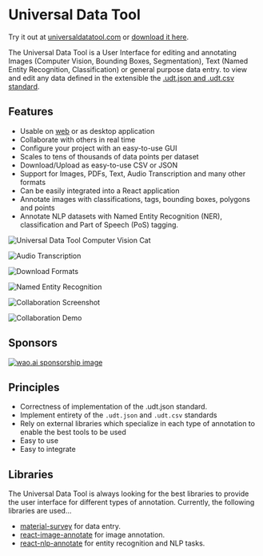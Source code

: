 # Universal Data Tool

Try it out at [universaldatatool.com](https://universaldatatool.com) or [download it here](https://github.com/UniversalDataTool/universal-data-tool/releases).

The Universal Data Tool is a User Interface for editing and annotating Images (Computer Vision, Bounding Boxes, Segmentation), Text (Named Entity Recognition, Classification) or general purpose data entry. to view and edit any data defined in the extensible the [.udt.json and .udt.csv standard](https://github.com/UniversalDataTool/udt-format).

## Features
* Usable on [web](https://universaldatatool.com) or as desktop application
* Collaborate with others in real time
* Configure your project with an easy-to-use GUI
* Scales to tens of thousands of data points per dataset
* Download/Upload as easy-to-use CSV or JSON
* Support for Images, PDFs, Text, Audio Transcription and many other formats
* Can be easily integrated into a React application
* Annotate images with classifications, tags, bounding boxes, polygons and points
* Annotate NLP datasets with Named Entity Recognition (NER), classification and Part of Speech (PoS) tagging.


![Universal Data Tool Computer Vision Cat](https://user-images.githubusercontent.com/1910070/75850482-6a2cb500-5db5-11ea-852c-7256463cece8.png)


![Audio Transcription](https://user-images.githubusercontent.com/1910070/76154268-80818c00-60a7-11ea-97de-529fd06d3901.png)


![Download Formats](https://user-images.githubusercontent.com/1910070/76154066-06033d00-60a4-11ea-9bbd-69a62780769f.png)

![Named Entity Recognition](https://user-images.githubusercontent.com/1910070/76154279-a73fc280-60a7-11ea-8965-5de23ad733d6.png)


![Collaboration Screenshot](https://user-images.githubusercontent.com/1910070/76154071-10bdd200-60a4-11ea-8afd-a12f6d77a140.png)


![Collaboration Demo](https://user-images.githubusercontent.com/1910070/76154158-b02f9480-60a5-11ea-9fb5-ec62c9385a51.gif)

## Sponsors

[![wao.ai sponsorship image](https://s3.amazonaws.com/asset.workaround.online/sponsorship-banner-1.png)](https://wao.ai)

## Principles

- Correctness of implementation of the .udt.json standard.
- Implement entirety of the `.udt.json` and `.udt.csv` standards
- Rely on external libraries which specialize in each type of annotation to enable the best tools to be used
- Easy to use
- Easy to integrate

## Libraries

The Universal Data Tool is always looking for the best libraries to provide the
user interface for different types of annotation. Currently, the following
libraries are used...

- [material-survey](https://github.com/collegeai/material-survey) for data entry.
- [react-image-annotate](https://github.com/workaroundonline/react-image-annotate) for image annotation.
- [react-nlp-annotate](https://github.com/workaroundonline/react-nlp-annotate) for entity recognition and NLP tasks.
